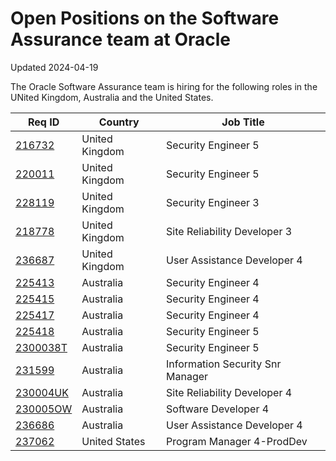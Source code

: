 # Open Positions on the Software Assurance team at Oracle

Updated 2024-04-19
 
The Oracle Software Assurance team is hiring for the following roles in the UNited Kingdom, Australia and the United States.
 
Req ID|Country|Job Title
---|---|---
[216732](https://eeho.fa.us2.oraclecloud.com/hcmUI/CandidateExperience/en/sites/CX_1/job/216732)|United Kingdom|Security Engineer 5
[220011](https://eeho.fa.us2.oraclecloud.com/hcmUI/CandidateExperience/en/sites/CX_1/job/220011)|United Kingdom|Security Engineer 5
[228119](https://eeho.fa.us2.oraclecloud.com/hcmUI/CandidateExperience/en/sites/CX_1/job/228119)|United Kingdom|Security Engineer 3
[218778](https://eeho.fa.us2.oraclecloud.com/hcmUI/CandidateExperience/en/sites/CX_1/job/218778)|United Kingdom|Site Reliability Developer 3
[236687](https://eeho.fa.us2.oraclecloud.com/hcmUI/CandidateExperience/en/sites/CX_1/job/236687)|United Kingdom|User Assistance Developer 4
[225413](https://eeho.fa.us2.oraclecloud.com/hcmUI/CandidateExperience/en/sites/CX_1/job/225413)|Australia|Security Engineer 4
[225415](https://eeho.fa.us2.oraclecloud.com/hcmUI/CandidateExperience/en/sites/CX_1/job/225415)|Australia|Security Engineer 4
[225417](https://eeho.fa.us2.oraclecloud.com/hcmUI/CandidateExperience/en/sites/CX_1/job/225417)|Australia|Security Engineer 4
[225418](https://eeho.fa.us2.oraclecloud.com/hcmUI/CandidateExperience/en/sites/CX_1/job/225418)|Australia|Security Engineer 5
[2300038T](https://eeho.fa.us2.oraclecloud.com/hcmUI/CandidateExperience/en/sites/CX_1/job/2300038T)|Australia|Security Engineer 5
[231599](https://eeho.fa.us2.oraclecloud.com/hcmUI/CandidateExperience/en/sites/CX_1/job/231599)|Australia|Information Security Snr Manager
[230004UK](https://eeho.fa.us2.oraclecloud.com/hcmUI/CandidateExperience/en/sites/CX_1/job/230004UK)|Australia|Site Reliability Developer 4
[230005OW](https://eeho.fa.us2.oraclecloud.com/hcmUI/CandidateExperience/en/sites/CX_1/job/230005OW)|Australia|Software Developer 4
[236686](https://eeho.fa.us2.oraclecloud.com/hcmUI/CandidateExperience/en/sites/CX_1/job/236686)|Australia|User Assistance Developer 4
[237062](https://eeho.fa.us2.oraclecloud.com/hcmUI/CandidateExperience/en/sites/CX_1/job/237062)|United States|Program Manager 4-ProdDev